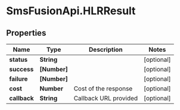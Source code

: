 # SmsFusionApi.HLRResult

## Properties
Name | Type | Description | Notes
------------ | ------------- | ------------- | -------------
**status** | **String** |  | [optional] 
**success** | **[Number]** |  | [optional] 
**failure** | **[Number]** |  | [optional] 
**cost** | **Number** | Cost of the response | [optional] 
**callback** | **String** | Callback URL provided | [optional] 


